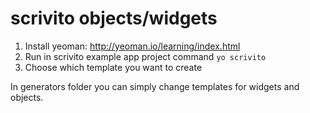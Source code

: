 # scrivito objects/widgets

1. Install yeoman: http://yeoman.io/learning/index.html
2. Run in scrivito example app project command `yo scrivito`
3. Choose which template you want to create

In generators folder you can simply change templates for widgets and objects. 
